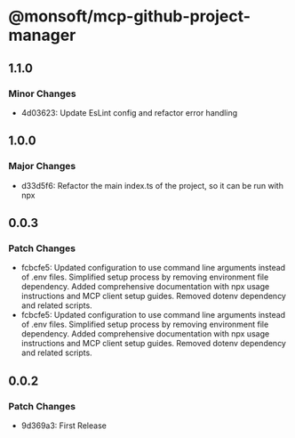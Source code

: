 # @monsoft/mcp-github-project-manager

## 1.1.0

### Minor Changes

- 4d03623: Update EsLint config and refactor error handling

## 1.0.0

### Major Changes

- d33d5f6: Refactor the main index.ts of the project, so it can be run with npx

## 0.0.3

### Patch Changes

- fcbcfe5: Updated configuration to use command line arguments instead of .env files. Simplified setup process by removing environment file dependency. Added comprehensive documentation with npx usage instructions and MCP client setup guides. Removed dotenv dependency and related scripts.
- fcbcfe5: Updated configuration to use command line arguments instead of .env files. Simplified setup process by removing environment file dependency. Added comprehensive documentation with npx usage instructions and MCP client setup guides. Removed dotenv dependency and related scripts.

## 0.0.2

### Patch Changes

- 9d369a3: First Release
